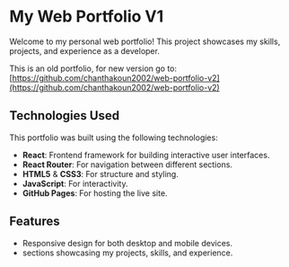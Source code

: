 # My Web Portfolio V1

Welcome to my personal web portfolio! This project showcases my skills, projects, and experience as a developer.

This is an old portfolio, for new version go to: [https://github.com/chanthakoun2002/web-portfolio-v2](https://github.com/chanthakoun2002/web-portfolio-v2)

## Technologies Used
This portfolio was built using the following technologies:
- **React**: Frontend framework for building interactive user interfaces.
- **React Router**: For navigation between different sections.
- **HTML5** & **CSS3**: For structure and styling.
- **JavaScript**: For interactivity.
- **GitHub Pages**: For hosting the live site.

## Features
- Responsive design for both desktop and mobile devices.
- sections showcasing my projects, skills, and experience.


  
